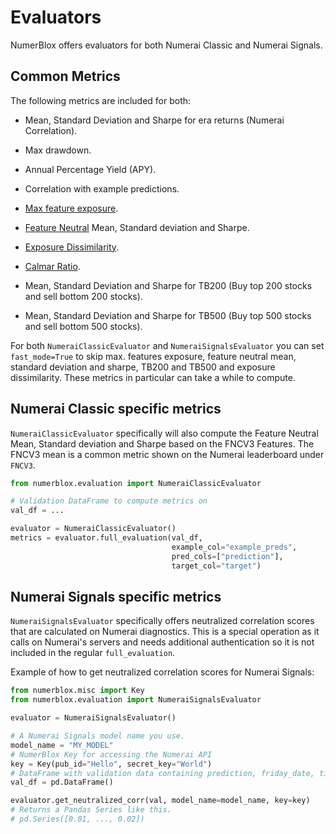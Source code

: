 # Evaluators

NumerBlox offers evaluators for both Numerai Classic and Numerai Signals.

## Common Metrics

The following metrics are included for both:
- Mean, Standard Deviation and Sharpe for era returns (Numerai Correlation).

- Max drawdown.

- Annual Percentage Yield (APY).

- Correlation with example predictions.

- [Max feature exposure](https://forum.numer.ai/t/model-diagnostics-feature-exposure/899).

- [Feature Neutral](https://docs.numer.ai/tournament/feature-neutral-correlation) Mean, Standard deviation and Sharpe.

- [Exposure Dissimilarity](https://forum.numer.ai/t/true-contribution-details/5128/4).

- [Calmar Ratio](https://www.investopedia.com/terms/c/calmarratio.asp).

- Mean, Standard Deviation and Sharpe for TB200 (Buy top 200 stocks and sell bottom 200 stocks).

- Mean, Standard Deviation and Sharpe for TB500 (Buy top 500 stocks and sell bottom 500 stocks).

For both `NumeraiClassicEvaluator` and `NumeraiSignalsEvaluator` you can set `fast_mode=True` to skip max. features exposure, feature neutral mean, standard deviation and sharpe, TB200 and TB500 and exposure dissimilarity. These metrics in particular can take a while to compute.

## Numerai Classic specific metrics

`NumeraiClassicEvaluator` specifically will also compute the Feature Neutral Mean, Standard deviation and Sharpe based on the FNCV3 Features. The FNCV3 mean is a common metric shown on the Numerai leaderboard under `FNCV3`.

```py
from numerblox.evaluation import NumeraiClassicEvaluator

# Validation DataFrame to compute metrics on
val_df = ...

evaluator = NumeraiClassicEvaluator()
metrics = evaluator.full_evaluation(val_df, 
                                    example_col="example_preds", 
                                    pred_cols=["prediction"], 
                                    target_col="target")
```

## Numerai Signals specific metrics

`NumeraiSignalsEvaluator` specifically offers neutralized correlation scores that are calculated on Numerai diagnostics. This is a special operation as it calls on Numerai's servers and needs additional authentication so it is not included in the regular `full_evaluation`.


Example of how to get neutralized correlation scores for Numerai Signals:
```py
from numerblox.misc import Key
from numerblox.evaluation import NumeraiSignalsEvaluator

evaluator = NumeraiSignalsEvaluator()

# A Numerai Signals model name you use.
model_name = "MY_MODEL"
# NumerBlox Key for accessing the Numerai API
key = Key(pub_id="Hello", secret_key="World")
# DataFrame with validation data containing prediction, friday_date, ticker and data_type columns
val_df = pd.DataFrame()

evaluator.get_neutralized_corr(val, model_name=model_name, key=key)
# Returns a Pandas Series like this.
# pd.Series([0.01, ..., 0.02])
```
